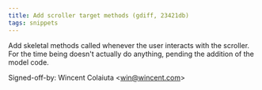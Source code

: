 ```yaml
---
title: Add scroller target methods (gdiff, 23421db)
tags: snippets
---
```


Add skeletal methods called whenever the user interacts with the scroller. For the time being doesn't actually do anything, pending the addition of the model code.

Signed-off-by: Wincent Colaiuta &lt;win@wincent.com&gt;
